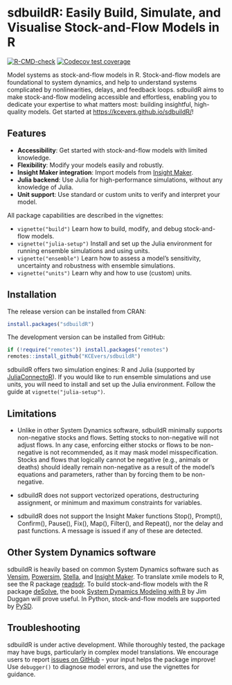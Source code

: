 
<!-- README.md is generated from README.Rmd. Please edit that file -->

# sdbuildR: Easily Build, Simulate, and Visualise Stock-and-Flow Models in R

<!-- badges: start -->

[![R-CMD-check](https://github.com/KCEvers/sdbuildR/actions/workflows/R-CMD-check.yaml/badge.svg)](https://github.com/KCEvers/sdbuildR/actions/workflows/R-CMD-check.yaml)
[![Codecov test
coverage](https://codecov.io/gh/KCEvers/sdbuildR/graph/badge.svg)](https://app.codecov.io/gh/KCEvers/sdbuildR)
<!-- badges: end -->

Model systems as stock-and-flow models in R. Stock-and-flow models are
foundational to system dynamics, and help to understand systems
complicated by nonlinearities, delays, and feedback loops. sdbuildR aims
to make stock-and-flow modeling accessible and effortless, enabling you
to dedicate your expertise to what matters most: building insightful,
high-quality models. Get started at
<https://kcevers.github.io/sdbuildR/>!

## Features

- **Accessibility**: Get started with stock-and-flow models with limited
  knowledge.
- **Flexibility**: Modify your models easily and robustly.
- **Insight Maker integration**: Import models from [Insight
  Maker](https://insightmaker.com/).
- **Julia backend**: Use Julia for high-performance simulations, without
  any knowledge of Julia.
- **Unit support**: Use standard or custom units to verify and interpret
  your model.

All package capabilities are described in the vignettes:

- `vignette("build")` Learn how to build, modify, and debug
  stock-and-flow models.
- `vignette("julia-setup")` Install and set up the Julia environment for
  running ensemble simulations and using units.
- `vignette("ensemble")` Learn how to assess a model’s sensitivity,
  uncertainty and robustness with ensemble simulations.
- `vignette("units")` Learn why and how to use (custom) units.
  <!-- 3. **Delays**: Not all dynamics are instantaneous. Learn about delays (fixed, smooth, material and information) and how to implement them with sdbuildR. -->
  <!-- 4. **Sensitivity**:  -->

## Installation

The release version can be installed from CRAN:

``` r
install.packages("sdbuildR")
```

The development version can be installed from GitHub:

``` r
if (!require("remotes")) install.packages("remotes")
remotes::install_github("KCEvers/sdbuildR")
```

sdbuildR offers two simulation engines: R and Julia (supported by
[JuliaConnectoR](https://github.com/stefan-m-lenz/JuliaConnectoR/)). If
you would like to run ensemble simulations and use units, you will need
to install and set up the Julia environment. Follow the guide at
`vignette("julia-setup")`.

## Limitations

- Unlike in other System Dynamics software, sdbuildR minimally supports
  non-negative stocks and flows. Setting stocks to non-negative will not
  adjust flows. In any case, enforcing either stocks or flows to be
  non-negative is not recommended, as it may mask model
  misspecification. Stocks and flows that logically cannot be negative
  (e.g., animals or deaths) should ideally remain non-negative as a
  result of the model’s equations and parameters, rather than by forcing
  them to be non-negative.

- sdbuildR does not support vectorized operations, destructuring
  assignment, or minimum and maximum constraints for variables.

- sdbuildR does not support the Insight Maker functions Stop(),
  Prompt(), Confirm(), Pause(), Fix(), Map(), Filter(), and Repeat(),
  nor the delay and past functions. A message is issued if any of these
  are detected.

## Other System Dynamics software

sdbuildR is heavily based on common System Dynamics software such as
[Vensim](https://en.wikipedia.org/wiki/Vensim/),
[Powersim](https://powersim.com/),
[Stella](https://www.iseesystems.com/), and [Insight
Maker](https://insightmaker.com/). To translate xmile models to R, see
the R package [readsdr](https://CRAN.R-project.org/package=readsdr). To
build stock-and-flow models with the R package
[deSolve](https://CRAN.R-project.org/package=deSolve), the book [System
Dynamics Modeling with
R](https://link.springer.com/book/10.1007/978-3-319-34043-2) by Jim
Duggan will prove useful. In Python, stock-and-flow models are supported
by [PySD](https://doi.org/10.21105/joss.04329).

## Troubleshooting

sdbuildR is under active development. While thoroughly tested, the
package may have bugs, particularly in complex model translations. We
encourage users to report [issues on
GitHub](https://github.com/KCEvers/sdbuildR/issues) - your input helps
the package improve! Use `debugger()` to diagnose model errors, and use
the vignettes for guidance.
